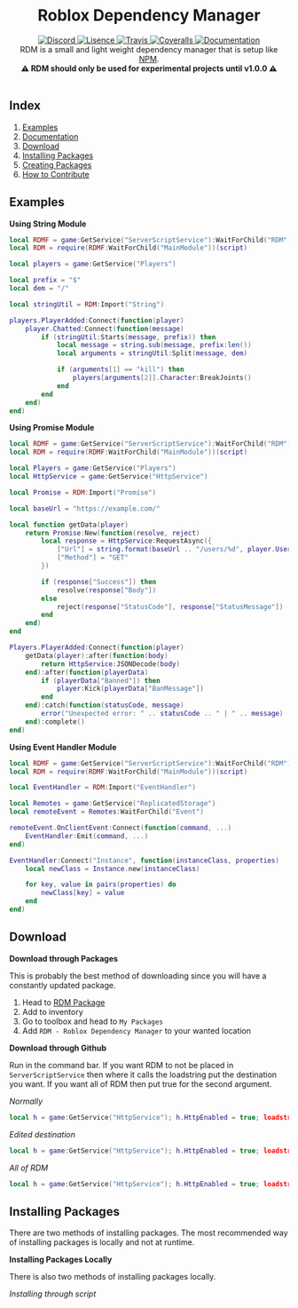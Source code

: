 <h1 align="center">Roblox Dependency Manager</h1>
<div align="center">
	<a href="https://discord.gg/mrVC9dr">
		<img src="https://img.shields.io/discord/526532172501221396.svg?colorB=blue&label=discord&logo=discord&style=flat-square" alt="Discord" />
	</a>
	<a href="https://github.com/froghopperjacob/RDM/tree/master/LICENSE">
		<img src="https://img.shields.io/badge/License-Apache%202.0-brightgreen.svg?style=flat-square" alt="Lisence" />
	</a>
	<a href="https://travis-ci.org/froghopperjacob/RDM">
		<img src="https://img.shields.io/travis/froghopperjacob/RDM/master.svg?style=flat-square" alt="Travis" />
	</a>
	<a href="https://coveralls.io/github/froghopperjacob/RDM?branch=master">
		<img src="https://img.shields.io/coveralls/github/froghopperjacob/RDM.svg?style=flat-square" alt="Coveralls" />
	</a>
	<a href="https://froghopperjacob.github.io/RDM/">
		<img src="https://img.shields.io/badge/docs-website-lightblue.svg?style=flat-square" alt="Documentation" />
	</a>
</div>

<div align="center">
	RDM is a small and light weight dependency manager that is setup like <a href="https://github.com/npm/cli">NPM</a>.
</div>

<div align="center">
	<b>⚠️ RDM should only be used for experimental projects until v1.0.0 ⚠️</b>
</div>

<div>&nbsp;</div>

## Index

1. [Examples](#examples)
2. [Documentation](https://froghopperjacob.github.io/RDM/)
3. [Download](#download)
4. [Installing Packages](#installing-packages)
5. [Creating Packages](#creating-packages)
6. [How to Contribute](#how-to-contribute)

## Examples

**Using String Module**
```lua
local RDMF = game:GetService("ServerScriptService"):WaitForChild("RDM")
local RDM = require(RDMF:WaitForChild("MainModule"))(script)

local players = game:GetService("Players")

local prefix = "$"
local dem = "/"

local stringUtil = RDM:Import("String")

players.PlayerAdded:Connect(function(player)
	player.Chatted:Connect(function(message)
		if (stringUtil:Starts(message, prefix)) then
			local message = string.sub(message, prefix:len())
			local arguments = stringUtil:Split(message, dem)

			if (arguments[1] == "kill") then
				players[arguments[2]].Character:BreakJoints()
			end
		end
	end)
end)
```

**Using Promise Module**
```lua
local RDMF = game:GetService("ServerScriptService"):WaitForChild("RDM")
local RDM = require(RDMF:WaitForChild("MainModule"))(script)

local Players = game:GetService("Players")
local HttpService = game:GetService("HttpService")

local Promise = RDM:Import("Promise")

local baseUrl = "https://example.com/"

local function getData(player)
	return Promise:New(function(resolve, reject)
		local response = HttpService:RequestAsync({
			["Url"] = string.format(baseUrl .. "/users/%d", player.UserId),
			["Method"] = "GET"
		})

		if (response["Success"]) then
			resolve(response["Body"])
		else
			reject(response["StatusCode"], response["StatusMessage"])
		end
	end)
end

Players.PlayerAdded:Connect(function(player)
	getData(player):after(function(body)
		return HttpService:JSONDecode(body)
	end):after(function(playerData)
		if (playerData["Banned"]) then
			player:Kick(playerData["BanMessage"])
		end
	end):catch(function(statusCode, message)
		error("Unexpected error: " .. statusCode .. " | " .. message)
	end):complete()
end)
```

**Using Event Handler Module**
```lua
local RDMF = game:GetService("ServerScriptService"):WaitForChild("RDM")
local RDM = require(RDMF:WaitForChild("MainModule"))(script)

local EventHandler = RDM:Import("EventHandler")

local Remotes = game:GetService("ReplicatedStorage")
local remoteEvent = Remotes:WaitForChild("Event")

remoteEvent.OnClientEvent:Connect(function(command, ...)
	EventHandler:Emit(command, ...)
end)

EventHandler:Connect("Instance", function(instanceClass, properties)
	local newClass = Instance.new(instanceClass)

	for key, value in pairs(properties) do
		newClass[key] = value
	end
end)
```

## Download

**Download through Packages**

This is probably the best method of downloading since you will have a constantly updated package.

1. Head to [RDM Package](https://www.roblox.com/library/2737448764/RDM-Roblox-Dependency-Manager)
2. Add to inventory
3. Go to toolbox and head to `My Packages` 
4. Add `RDM - Roblox Dependency Manager` to your wanted location

**Download through Github**

Run in the command bar. If you want RDM to not be placed in `ServerScriptService` then where it calls the loadstring put the destination you want. If you want all of RDM then put true for the second argument.

*Normally*
```lua
local h = game:GetService("HttpService"); h.HttpEnabled = true; loadstring(h:GetAsync("https://raw.githubusercontent.com/froghopperjacob/RDM/tree/master/install.lua"))()
```
*Edited destination*
```lua
local h = game:GetService("HttpService"); h.HttpEnabled = true; loadstring(h:GetAsync("https://raw.githubusercontent.com/froghopperjacob/RDM/tree/master/install.lua"))(game:GetService("ServerStorage"))
```

*All of RDM*
```lua
local h = game:GetService("HttpService"); h.HttpEnabled = true; loadstring(h:GetAsync("https://raw.githubusercontent.com/froghopperjacob/RDM/tree/master/install.lua"))(null, true)
```

## Installing Packages

There are two methods of installing packages. The most recommended way of installing packages is locally and not at runtime.

**Installing Packages Locally**

There is also two methods of installing packages locally.

*Installing through script*
